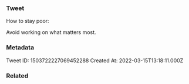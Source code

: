 ### Tweet
How to stay poor:

Avoid working on what matters most.

### Metadata
Tweet ID: 1503722227069452288
Created At: 2022-03-15T13:18:11.000Z

### Related

